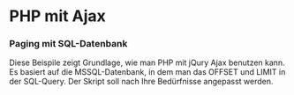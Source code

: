 # PHP mit Ajax

### Paging mit SQL-Datenbank
Diese Beispile zeigt Grundlage, wie man PHP mit jQury Ajax benutzen kann. 
Es basiert auf die MSSQL-Datenbank, in dem man das OFFSET und LIMIT in der SQL-Query.
Der Skript soll nach Ihre Bedürfnisse angepasst werden.
